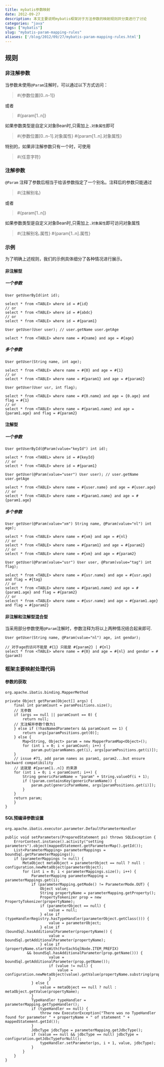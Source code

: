 ```yaml
---
title: mybatis参数映射
date: 2012-09-27
description: 本文主要说明mybatis框架对于方法参数的映射规则并分类进行了讨论
categories: "java"
tags: ["mybatis"]
slug: "mybatis-param-mapping-rules"
aliases: ['/blog/2012/09/27/mybatis-param-mapping-rules.html']
---
```


## 规则

### 非注解参数

当参数未使用`@Param`注解时，可以通过以下方式访问：

>  #{参数位置[0..n-1]}    

或者

>  #{param[1..n]}
    
如果参数类型是自定义对象Bean时,只需加上`.对象属性`即可
    
>  #{参数位置[0..n-1].对象属性}
>  #{param[1..n].对象属性}
        
特别的，如果非注解参数只有一个时，可使用
        
>  #{任意字符}
    
### 注解参数

`@Param` 注释了参数后相当于给该参数指定了一个别名。注释后的参数只能通过
        
>  #{注解别名}
            
或者
    
>  #{param[1..n]}     
    
如果参数类型是自定义对象Bean时,只需加上`.对象属性`即可访问对象属性
    
>  #{注解别名.属性}
>  #{param[1..n].属性}
    
### 示例

为了明确上述规则，我们的示例具体细分了各种情况进行展示。

#### 非注解型

##### 一个参数

    User getUserById(int id);
    
    select * from <TABLE> where id = #{id}
    // or
    select * from <TABLE> where id = #{abdc}
    // or
    select * from <TABLE> where id = #{param1}
    
    User getUser(User user); // user.getName user.getAge 
    
    select * from <TABLE> where name = #{name} and age = #{age}
    
##### 多个参数

    User getUser(String name, int age);  
        
    select * from <TABLE> where name = #{0} and age = #{1}  
    // or  
    select * from <TABLE> where name = #{param1} and age = #{param2}  
     
    User getUser(User usr, int flag);  
    
    select * from <TABLE> where name = #{0.name} and age = {0.age} and flag = #{1}  
    // or  
    select * from <TABLE> where name = #{param1.name} and age = {param1.age} and flag = #{param2}
    
#### 注解型

##### 一个参数
 
    User getUserById(@Param(value="keyId") int id);  

    select * from <TABEL> where id = #{keyId}  
    // or  
    select * from <TABLE> where id = #{param1}  
         
    User getUser(@Param(value="user") User user); // user.getName user.getAge  
    
    select * from <TABLE> where name = #{user.name} and age = #{user.age}  
    // or  
    select * from <TABLE> where name = #{param1.name} and age = #{param1.age}

##### 多个参数

    User getUser(@Param(value="xm") String name, @Param(value="nl") int age);  

    select * from <TABLE> where name = #{xm} and age = #{nl}  
    // or  
    select * from <TABLE> where name = #{param1} and age = #{param2}  
    // or  
    select * from <TABLE> where name = #{xm} and age = #{param2}  
  
    User getUser(@Param(value="usr") User user, @Param(value="tag") int flag); 
    
    select * from <TABLE> where name = #{usr.name} and age = #{usr.age} and flag = #{tag}  
    // or  
    select * from <TABLE> where name = #{param1.name} and age = #{param1.age} and flag = #{param2}  
    // or  
    select * from <TABLE> where name = #{usr.name} and age = #{param1.age} and flag = #{param2}

#### 非注解和注解型混合型

当采用部分参数使用`@Param`注解时，参数注释为将以上两种情况结合起来即可.

    User getUser(String name, @Param(value="nl") age, int gendar);  
  
    // 对于age的访问不能是 #{1} 只能是 #{param2} | #{nl}  
    select * from <TABLE> where name = #{0} and age = #{nl} and gendar = #{param3)

### 框架主要映射处理代码

#### 参数的获取

`org.apache.ibatis.binding.MapperMethod`

    private Object getParam(Object[] args) {  
        final int paramCount = paramPositions.size();  
        // 无参数  
        if (args == null || paramCount == 0) {  
            return null;  
        // 无注解并参数个数为1  
        } else if (!hasNamedParameters && paramCount == 1) {  
            return args[paramPositions.get(0)];  
        } else {  
            Map<String, Object> param = new MapperParamMap<Object>();  
            for (int i = 0; i < paramCount; i++) {  
                param.put(paramNames.get(i), args[paramPositions.get(i)]);  
        }  
        // issue #71, add param names as param1, param2...but ensure backward compatibility  
        // 这就是 #{param[1..n]} 的来源  
        for (int i = 0; i < paramCount; i++) {  
            String genericParamName = "param" + String.valueOf(i + 1);  
            if (!param.containsKey(genericParamName)) {  
                param.put(genericParamName, args[paramPositions.get(i)]);  
            }  
        }  
        return param;  
        }  
    }

#### SQL预编译参数设置

`org.apache.ibatis.executor.parameter.DefaultParameterHandler`
  
    public void setParameters(PreparedStatement ps) throws SQLException {  
        ErrorContext.instance().activity("setting parameters").object(mappedStatement.getParameterMap().getId());  
        List<ParameterMapping> parameterMappings = boundSql.getParameterMappings();  
        if (parameterMappings != null) {  
            MetaObject metaObject = parameterObject == null ? null : configuration.newMetaObject(parameterObject);  
            for (int i = 0; i < parameterMappings.size(); i++) {  
                ParameterMapping parameterMapping = parameterMappings.get(i);  
                if (parameterMapping.getMode() != ParameterMode.OUT) {  
                    Object value;  
                    String propertyName = parameterMapping.getProperty();  
                    PropertyTokenizer prop = new PropertyTokenizer(propertyName);  
                    if (parameterObject == null) {  
                        value = null;  
                    } else if (typeHandlerRegistry.hasTypeHandler(parameterObject.getClass())) {  
                        value = parameterObject;  
                    } else if (boundSql.hasAdditionalParameter(propertyName)) {  
                        value = boundSql.getAdditionalParameter(propertyName);  
                    } else if (propertyName.startsWith(ForEachSqlNode.ITEM_PREFIX)  
              && boundSql.hasAdditionalParameter(prop.getName())) {  
                        value = boundSql.getAdditionalParameter(prop.getName());  
                        if (value != null) {  
                            value = configuration.newMetaObject(value).getValue(propertyName.substring(prop.getName().length()));  
                        }  
                } else {  
                    value = metaObject == null ? null : metaObject.getValue(propertyName);  
                }  
                TypeHandler typeHandler = parameterMapping.getTypeHandler();  
                if (typeHandler == null) {  
                    throw new ExecutorException("There was no TypeHandler found for parameter " + propertyName + " of statement " + mappedStatement.getId());  
                }  
                JdbcType jdbcType = parameterMapping.getJdbcType();  
                if (value == null && jdbcType == null) jdbcType = configuration.getJdbcTypeForNull();  
                    typeHandler.setParameter(ps, i + 1, value, jdbcType);  
                }  
            }  
        }  
    }